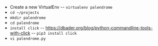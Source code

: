 - Create a new VirtualEnv
-- `virtualenv palendrome`
- `cd ~/projects`
- `mkdir palendrome`
- `cd palendrome`
- `install click`
-- https://dbader.org/blog/python-commandline-tools-with-click
-- `pip3 install click`
- `vi palendrome.py`
